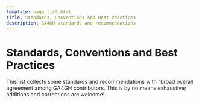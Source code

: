 ```yaml
---
template: page_list.html
title: Standards, Conventions and Best Practices
description: GA4GH standards and recommendations
---
```


# Standards, Conventions and Best Practices

This list collects some standards and recommendations with "broad overall agreement
among GA4GH contributors. This is by no means exhaustive; additions and corrections are welcome!
